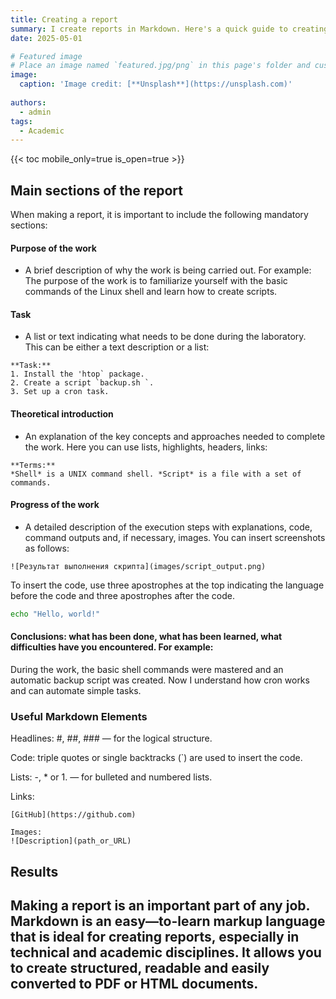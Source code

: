 ```yaml
---
title: Creating a report
summary: I create reports in Markdown. Here's a quick guide to creating reports. The photo shows an example of the report structure.
date: 2025-05-01

# Featured image
# Place an image named `featured.jpg/png` in this page's folder and customize its options here.
image:
  caption: 'Image credit: [**Unsplash**](https://unsplash.com)'
  
authors:
  - admin
tags:
  - Academic
---
```


{{< toc mobile_only=true is_open=true >}}

## Main sections of the report
When making a report, it is important to include the following mandatory sections:
####  Purpose of the work
- A brief description of why the work is being carried out. For example:
The purpose of the work is to familiarize yourself with the basic commands of the Linux shell and learn how to create scripts.
#### Task
- A list or text indicating what needs to be done during the laboratory. This can be either a text description or a list:
```
**Task:**
1. Install the 'htop` package.
2. Create a script `backup.sh `.
3. Set up a cron task.
```
#### Theoretical introduction
- An explanation of the key concepts and approaches needed to complete the work. Here you can use lists, highlights, headers, links:
```
**Terms:**
*Shell* is a UNIX command shell. *Script* is a file with a set of commands.
```

#### Progress of the work
- A detailed description of the execution steps with explanations, code, command outputs and, if necessary, images.
You can insert screenshots as follows:

```
![Результат выполнения скрипта](images/script_output.png)
```
To insert the code, use three apostrophes at the top indicating the language before the code and three apostrophes after the code.

```bash
echo "Hello, world!"
```
#### Conclusions: what has been done, what has been learned, what difficulties have you encountered. For example:

During the work, the basic shell commands were mastered and an automatic backup script was created. Now I understand how cron works and can automate simple tasks.

### Useful Markdown Elements

Headlines: #, ##, ### — for the logical structure.

Code: triple quotes or single backtracks (`) are used to insert the code.

Lists: -, * or 1. — for bulleted and numbered lists.

Links:
```
[GitHub](https://github.com)

Images:
![Description](path_or_URL)
```
## Results

Making a report is an important part of any job. Markdown is an easy—to-learn markup language that is ideal for creating reports, especially in technical and academic disciplines. It allows you to create structured, readable and easily converted to PDF or HTML documents.
---










